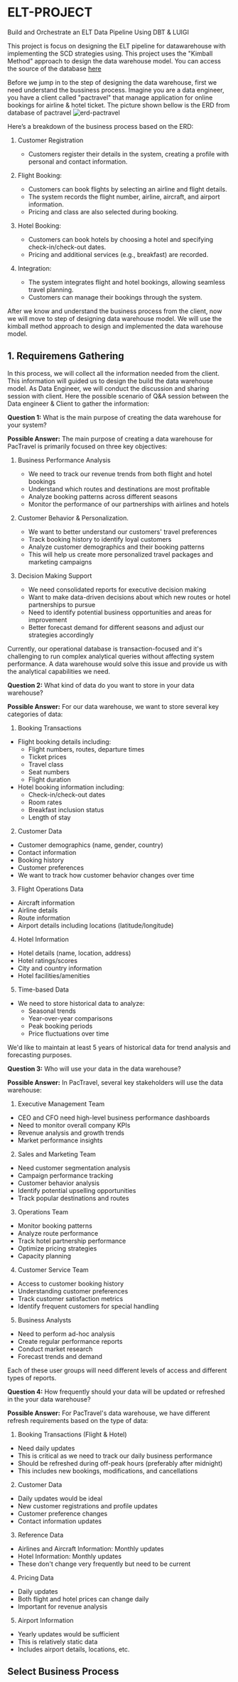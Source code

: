 # ELT-PROJECT
Build and Orchestrate an ELT Data Pipeline Using DBT &amp; LUIGI

This project is focus on designing the ELT pipeline for datawarehouse with implementing the SCD strategies using. This project uses the "Kimball Method" approach to design the data warehouse model. You can access the source of the database [here](https://github.com/Kurikulum-Sekolah-Pacmann/pactravel-dataset)

Before we jump in to the step of designing the data warehouse, first we need understand the bussiness process. Imagine you are a data engineer, you have a client called "pactravel" that manage application for online bookings for airline & hotel ticket. The picture shown bellow is the ERD from database of pactravel
![erd-pactravel](https://github.com/user-attachments/assets/c827b969-fcae-405a-802c-74bb599ef937)

 Here’s a breakdown of the business process based on the ERD:
 1. Customer Registration
    - Customers register their details in the system, creating a profile with personal and contact information.
 
 2. Flight Booking:
    - Customers can book flights by selecting an airline and flight details.
    - The system records the flight number, airline, aircraft, and airport information.
    - Pricing and class are also selected during booking.
 
 3. Hotel Booking:
    - Customers can book hotels by choosing a hotel and specifying check-in/check-out dates.
    - Pricing and additional services (e.g., breakfast) are recorded.

 4. Integration:
    - The system integrates flight and hotel bookings, allowing seamless travel planning.
    - Customers can manage their bookings through the system.
   
After we know and understand the business process from the client, now we will move to step of designing data warehouse model. We will use the kimball method approach to design and implemented the data warehouse model.

## 1. Requiremens Gathering
In this process, we will collect all the information needed from the client. This information will guided us to design the build the data warehouse model. As Data Engineer, we will conduct the discussion and sharing session with client. Here the possible scenario of Q&A session between the Data engineer & Client to gather the information:

**Question 1:**
What is the main purpose of creating the data warehouse for your system?

**Possible Answer:**
The main purpose of creating a data warehouse for PacTravel is primarily focused on three key objectives:

1. Business Performance Analysis
   - We need to track our revenue trends from both flight and hotel bookings
   - Understand which routes and destinations are most profitable
   - Analyze booking patterns across different seasons
   - Monitor the performance of our partnerships with airlines and hotels

2. Customer Behavior & Personalization.
   - We want to better understand our customers' travel preferences
   - Track booking history to identify loyal customers
   - Analyze customer demographics and their booking patterns
   - This will help us create more personalized travel packages and marketing campaigns
     
3. Decision Making Support
   - We need consolidated reports for executive decision making
   - Want to make data-driven decisions about which new routes or hotel partnerships to pursue
   - Need to identify potential business opportunities and areas for improvement
   - Better forecast demand for different seasons and adjust our strategies accordingly
     
Currently, our operational database is transaction-focused and it's challenging to run complex analytical queries without affecting system performance. A data warehouse would solve this issue and provide us with the analytical capabilities we need.

**Question 2:**
What kind of data do you want to store in your data warehouse?

**Possible Answer:**
For our data warehouse, we want to store several key categories of data:

1. Booking Transactions
- Flight booking details including:
  * Flight numbers, routes, departure times
  * Ticket prices
  * Travel class
  * Seat numbers
  * Flight duration
- Hotel booking information including:
  * Check-in/check-out dates
  * Room rates
  * Breakfast inclusion status
  * Length of stay

2. Customer Data
- Customer demographics (name, gender, country)
- Contact information
- Booking history
- Customer preferences
- We want to track how customer behavior changes over time

3. Flight Operations Data
- Aircraft information
- Airline details
- Route information
- Airport details including locations (latitude/longitude)

4. Hotel Information
- Hotel details (name, location, address)
- Hotel ratings/scores
- City and country information
- Hotel facilities/amenities

5. Time-based Data
- We need to store historical data to analyze:
  * Seasonal trends
  * Year-over-year comparisons
  * Peak booking periods
  * Price fluctuations over time

We'd like to maintain at least 5 years of historical data for trend analysis and forecasting purposes.

**Question 3:**
Who will use your data in the data warehouse?

**Possible Answer:**
In PacTravel, several key stakeholders will use the data warehouse:

1. Executive Management Team
- CEO and CFO need high-level business performance dashboards
- Need to monitor overall company KPIs
- Revenue analysis and growth trends
- Market performance insights

2. Sales and Marketing Team
- Need customer segmentation analysis
- Campaign performance tracking
- Customer behavior analysis
- Identify potential upselling opportunities
- Track popular destinations and routes

3. Operations Team
- Monitor booking patterns
- Analyze route performance
- Track hotel partnership performance
- Optimize pricing strategies
- Capacity planning

4. Customer Service Team
- Access to customer booking history
- Understanding customer preferences
- Track customer satisfaction metrics
- Identify frequent customers for special handling

5. Business Analysts
- Need to perform ad-hoc analysis
- Create regular performance reports
- Conduct market research
- Forecast trends and demand
  
Each of these user groups will need different levels of access and different types of reports.

**Question 4:**
How frequently should your data will be updated or refreshed in the your data warehouse?

**Possible Answer:**
For PacTravel's data warehouse, we have different refresh requirements based on the type of data:

1. Booking Transactions (Flight & Hotel)
- Need daily updates
- This is critical as we need to track our daily business performance
- Should be refreshed during off-peak hours (preferably after midnight)
- This includes new bookings, modifications, and cancellations

2. Customer Data
- Daily updates would be ideal
- New customer registrations and profile updates
- Customer preference changes
- Contact information updates

3. Reference Data
- Airlines and Aircraft Information: Monthly updates
- Hotel Information: Monthly updates
- These don't change very frequently but need to be current

4. Pricing Data
- Daily updates
- Both flight and hotel prices can change daily
- Important for revenue analysis

5. Airport Information
- Yearly updates would be sufficient
- This is relatively static data
- Includes airport details, locations, etc.

## Select Business Process
   
